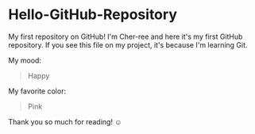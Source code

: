# Hello-GitHub-Repository
My first repository on GitHub!
I'm Cher-ree  and here it's my first GitHub repository.
If you see this file on my project, it's because I'm learning Git.

My mood:

> Happy

My favorite color:

>Pink

Thank you so much for reading! ☺
